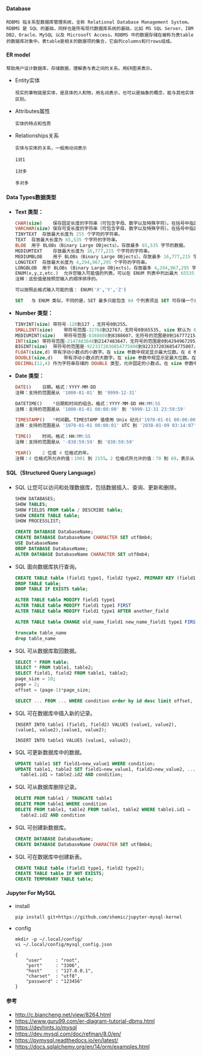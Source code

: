 #### Database

```
RDBMS 指关系型数据库管理系统，全称 Relational Database Management System。RDBMS 是 SQL 的基础，同样也是所有现代数据库系统的基础，比如 MS SQL Server、IBM DB2、Oracle、MySQL 以及 Microsoft Access。RDBMS 中的数据存储在被称为表table的数据库对象中。表table是相关的数据项的集合，它由列columns和行rows组成。
```

#### ER **model**

```
帮助用户设计数据库，存储数据，理解表与表之间的关系。用ER图来表示。
```



* Entity实体

  ```
  现实的事物就是实体，是具体的人和物，用名词表示，也可以是抽象的概念，能与其他实体区别。
  
  ```

  

* Attributes属性

  ```
  实体的特点和性质
  ```

  

* Relationships关系

  ```
  实体与实体的关系，一般用动词表示
  
  1对1
  
  1对多
  
  多对多
  ```

  

#### Data Types数据类型

* **Text 类型：**

  ```sql
  CHAR(size)	保存固定长度的字符串（可包含字母、数字以及特殊字符）。在括号中指定字符串的长度。最多 255 个字符。
  VARCHAR(size)	保存可变长度的字符串（可包含字母、数字以及特殊字符）。在括号中指定字符串的最大长度。最多 255 个字符。注释：如果值的长度大于 255，则被转换为 TEXT 类型。
  TINYTEXT	存放最大长度为 255 个字符的字符串。
  TEXT	存放最大长度为 65,535 个字符的字符串。
  BLOB	用于 BLOBs（Binary Large OBjects）。存放最多 65,535 字节的数据。
  MEDIUMTEXT	存放最大长度为 16,777,215 个字符的字符串。
  MEDIUMBLOB	用于 BLOBs（Binary Large OBjects）。存放最多 16,777,215 字节的数据。
  LONGTEXT	存放最大长度为 4,294,967,295 个字符的字符串。
  LONGBLOB	用于 BLOBs (Binary Large OBjects)。存放最多 4,294,967,295 字节的数据。
  ENUM(x,y,z,etc.)	允许您输入可能值的列表。可以在 ENUM 列表中列出最大 65535 个值。如果列表中不存在插入的值，则插入空值。
  注释：这些值是按照您输入的顺序排序的。
  
  可以按照此格式输入可能的值： ENUM('X','Y','Z')
  
  SET	与 ENUM 类似，不同的是，SET 最多只能包含 64 个列表项且 SET 可存储一个以上的选择。
  ```

  

* **Number 类型：**

  ```sql
  TINYINT(size)	带符号-128到127 ，无符号0到255。
  SMALLINT(size)	带符号范围-32768到32767，无符号0到65535, size 默认为 6。
  MEDIUMINT(size)	带符号范围-8388608到8388607，无符号的范围是0到16777215。 size 默认为9
  INT(size)	带符号范围-2147483648到2147483647，无符号的范围是0到4294967295。 size 默认为 11
  BIGINT(size)	带符号的范围是-9223372036854775808到9223372036854775807，无符号的范围是0到18446744073709551615。size 默认为 20
  FLOAT(size,d)	带有浮动小数点的小数字。在 size 参数中规定显示最大位数。在 d 参数中规定小数点右侧的最大位数。
  DOUBLE(size,d)	带有浮动小数点的大数字。在 size 参数中规显示定最大位数。在 d 参数中规定小数点右侧的最大位数。
  DECIMAL(12,4)	作为字符串存储的 DOUBLE 类型，允许固定的小数点。在 size 参数中规定显示最大位数。在 d 参数中规定小数点右侧的最大位数。
  ```

  





* **Date 类型：**

  ```sql
  DATE()	日期。格式：YYYY-MM-DD
  注释：支持的范围是从 '1000-01-01' 到 '9999-12-31'
  
  DATETIME()	*日期和时间的组合。格式：YYYY-MM-DD HH:MM:SS
  注释：支持的范围是从 '1000-01-01 00:00:00' 到 '9999-12-31 23:59:59'
  
  TIMESTAMP()	*时间戳。TIMESTAMP 值使用 Unix 纪元('1970-01-01 00:00:00' UTC) 至今的秒数来存储。格式：YYYY-MM-DD HH:MM:SS
  注释：支持的范围是从 '1970-01-01 00:00:01' UTC 到 '2038-01-09 03:14:07' UTC
  
  TIME()	时间。格式：HH:MM:SS
  注释：支持的范围是从 '-838:59:59' 到 '838:59:59'
  
  YEAR()	2 位或 4 位格式的年。
  注释：4 位格式所允许的值：1901 到 2155。2 位格式所允许的值：70 到 69，表示从 1970 到 2069。
  ```

  

#### SQL（Structured Query Language）

* SQL 让您可以访问和处理数据库，包括数据插入、查询、更新和删除。

  ```sql
  SHOW DATABASES;
  SHOW TABLES;
  SHOW FIELDS FROM table / DESCRIBE table;
  SHOW CREATE TABLE table;
  SHOW PROCESSLIST;
  
  CREATE DATABASE DatabaseName;
  CREATE DATABASE DatabaseName CHARACTER SET utf8mb4;
  USE DatabaseName
  DROP DATABASE DatabaseName;
  ALTER DATABASE DatabaseName CHARACTER SET utf8mb4;
  ```

  

* SQL 面向数据库执行查询。

  ```sql
  CREATE TABLE table (field1 type1, field2 type2, PRIMARY KEY (field1));
  DROP TABLE table;
  DROP TABLE IF EXISTS table;
  
  ALTER TABLE table MODIFY field1 type1
  ALTER TABLE table MODIFY field1 type1 FIRST
  ALTER TABLE table MODIFY field1 type1 AFTER another_field
  
  ALTER TABLE table CHANGE old_name_field1 new_name_field1 type1 FIRST
  
  truncate table_name
  drop table_name
  ```

  

* SQL 可从数据库取回数据。

  ```sql
  SELECT * FROM table;
  SELECT * FROM table1, table2;
  SELECT field1, field2 FROM table1, table2;
  page_size = 10;
  page = 2;
  offset = (page-1)*page_size;
  
  SELECT ... FROM ... WHERE condition order by id desc limit offset, page_size;
  
  ```

  

* SQL 可在数据库中插入新的记录。

  ```
  INSERT INTO table1 (field1, field2) VALUES (value1, value2),(value1, value2),(value1, value2);
  
  INSERT INTO table1 VALUES (value1, value2);
  ```

  

* SQL 可更新数据库中的数据。

  ```sql
  UPDATE table1 SET field1=new_value1 WHERE condition;
  UPDATE table1, table2 SET field1=new_value1, field2=new_value2, ... WHERE
    table1.id1 = table2.id2 AND condition;
  ```

  

* SQL 可从数据库删除记录。

  ```sql
  DELETE FROM table1 / TRUNCATE table1
  DELETE FROM table1 WHERE condition
  DELETE FROM table1, table2 FROM table1, table2 WHERE table1.id1 =
    table2.id2 AND condition
  ```

  

* SQL 可创建新数据库。

  ```sql
  CREATE DATABASE DatabaseName;
  CREATE DATABASE DatabaseName CHARACTER SET utf8mb4;
  ```

  

* SQL 可在数据库中创建新表。

  ```sql
  CREATE TABLE table (field1 type1, field2 type2);
  CREATE TABLE table IF NOT EXISTS;
  CREATE TEMPORARY TABLE table;
  ```





#### Jupyter For MySQL

* install

  ```
  pip install git+https://github.com/shemic/jupyter-mysql-kernel
  ```

  

* config

  ```
  mkdir -p ~/.local/config/
  vi ~/.local/config/mysql_config.json
  
  {
      "user"     : "root",
      "port"     : "3306",
      "host"     : "127.0.0.1",
      "charset"  : "utf8",
      "password" : "123456"
  }
  ```

  

  

#### 参考

* http://c.biancheng.net/view/8264.html
* https://www.guru99.com/er-diagram-tutorial-dbms.html
* https://devhints.io/mysql
* https://dev.mysql.com/doc/refman/8.0/en/
* https://pymysql.readthedocs.io/en/latest/
* https://docs.sqlalchemy.org/en/14/orm/examples.html


